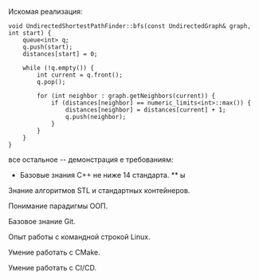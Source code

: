 Искомая реализация: 

    void UndirectedShortestPathFinder::bfs(const UndirectedGraph& graph, int start) {
        queue<int> q;
        q.push(start);
        distances[start] = 0;
    
        while (!q.empty()) {
            int current = q.front();
            q.pop();
    
            for (int neighbor : graph.getNeighbors(current)) {
                if (distances[neighbor] == numeric_limits<int>::max()) {
                    distances[neighbor] = distances[current] + 1;
                    q.push(neighbor);
                }
            }
        }
    } 

все остальное -- демонстрация е требованиям: 

* Базовые знания C++ не ниже 14 стандарта.
** ы

Знание  алгоритмов STL и стандартных контейнеров.

Понимание парадигмы ООП.

Базовое знание Git.

Опыт работы с командной строкой Linux.

Умение работать с CMake.

Умение работать с CI/CD.
